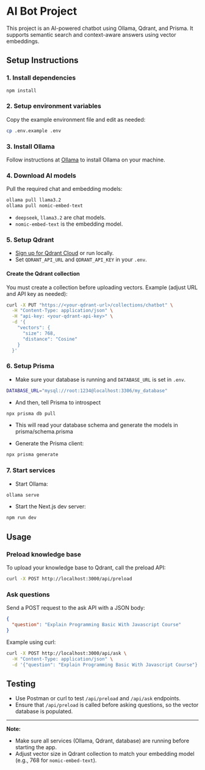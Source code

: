# AI Bot Project

This project is an AI-powered chatbot using Ollama, Qdrant, and Prisma. It supports semantic search and context-aware answers using vector embeddings.

## Setup Instructions

### 1. Install dependencies

```bash
npm install
```

### 2. Setup environment variables

Copy the example environment file and edit as needed:

```bash
cp .env.example .env
```

### 3. Install Ollama

Follow instructions at [Ollama](https://ollama.com/) to install Ollama on your machine.

### 4. Download AI models

Pull the required chat and embedding models:

```bash
ollama pull llama3.2
ollama pull nomic-embed-text
```

- `deepseek`, `llama3.2` are chat models.
- `nomic-embed-text` is the embedding model.

### 5. Setup Qdrant

- [Sign up for Qdrant Cloud](https://cloud.qdrant.io/) or run locally.
- Set `QDRANT_API_URL` and `QDRANT_API_KEY` in your `.env`.

#### Create the Qdrant collection

You must create a collection before uploading vectors. Example (adjust URL and API key as needed):

```bash
curl -X PUT "https://<your-qdrant-url>/collections/chatbot" \
  -H "Content-Type: application/json" \
  -H "api-key: <your-qdrant-api-key>" \
  -d '{
    "vectors": {
      "size": 768,
      "distance": "Cosine"
    }
  }'
```

### 6. Setup Prisma

- Make sure your database is running and `DATABASE_URL` is set in `.env`.

```bash
DATABASE_URL="mysql://root:1234@localhost:3306/my_database"
```

- And then, tell Prisma to introspect

```bash
npx prisma db pull
```

- This will read your database schema and generate the models in prisma/schema.prisma

- Generate the Prisma client:

```bash
npx prisma generate
```

### 7. Start services

- Start Ollama:

```bash
ollama serve
```

- Start the Next.js dev server:

```bash
npm run dev
```

## Usage

### Preload knowledge base

To upload your knowledge base to Qdrant, call the preload API:

```bash
curl -X POST http://localhost:3000/api/preload
```

### Ask questions

Send a POST request to the ask API with a JSON body:

```json
{
  "question": "Explain Programming Basic With Javascript Course"
}
```

Example using curl:

```bash
curl -X POST http://localhost:3000/api/ask \
  -H "Content-Type: application/json" \
  -d '{"question": "Explain Programming Basic With Javascript Course"}'
```

## Testing

- Use Postman or curl to test `/api/preload` and `/api/ask` endpoints.
- Ensure that `/api/preload` is called before asking questions, so the vector database is populated.

---

**Note:**  
- Make sure all services (Ollama, Qdrant, database) are running before starting the app.
- Adjust vector size in Qdrant collection to match your embedding model (e.g., 768 for `nomic-embed-text`).
